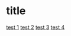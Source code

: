 # title

[test 1](www.google.com)
[test 2](./README.md)
[test 3](./broken.md)
[test 4](https://github.com/gaurav-nelson/github-action-markdown-link-check/blob/master/www.exampleexample.cox)